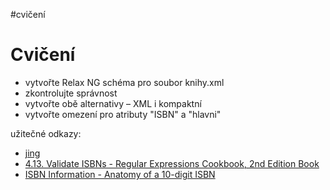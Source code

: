 #cvičení 
# Cvičení
- vytvořte Relax NG schéma pro soubor knihy.xml
- zkontrolujte správnost
- vytvořte obě alternativy – XML i kompaktní
- vytvořte omezení pro atributy "ISBN" a "hlavni"

užitečné odkazy:
- [jing](https://relaxng.org/jclark/jing.html)
- [4.13. Validate ISBNs - Regular Expressions Cookbook, 2nd Edition Book](https://www.oreilly.com/library/view/regular-expressions-cookbook/9781449327453/ch04s13.html)
- [ISBN Information - Anatomy of a 10-digit ISBN](https://isbn-information.com/the-10-digit-isbn.html)
